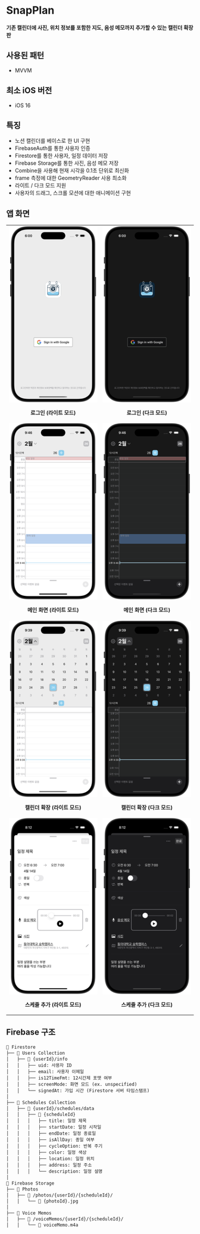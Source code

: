 # SnapPlan

**기존 캘린더에 사진, 위치 정보를 포함한 지도, 음성 메모까지 추가할 수 있는 캘린더 확장판**

## 사용된 패턴
- MVVM

## 최소 iOS 버전
- iOS 16

## 특징
- 노션 캘린더를 베이스로 한 UI 구현
- FirebaseAuth를 통한 사용자 인증
- Firestore를 통한 사용자, 일정 데이터 저장
- Firebase Storage를 통한 사진, 음성 메모 저장
- Combine을 사용해 현재 시각을 0.1초 단위로 최신화
- frame 측정에 대한 GeometryReader 사용 최소화
- 라이트 / 다크 모드 지원
- 사용자의 드래그, 스크롤 모션에 대한 애니메이션 구현

## 앱 화면
<table>
  <tr>
    <td align="center" width="250px">
      <img src="./Preview/login_light.png" width="250px">
      <p><strong>로그인 (라이트 모드)</strong></p>
    </td>
    <td align="center" width="250px">
      <img src="./Preview/login_dark.png" width="250px">
      <p><strong>로그인 (다크 모드)</strong></p>
    </td>
  </tr>
  <tr>
    <td align="center" width="250px">
      <img src="./Preview/main_light.png" width="250px">
      <p><strong>메인 화면 (라이트 모드)</strong></p>
    </td>
    <td align="center" width="250px">
      <img src="./Preview/main_dark.png" width="250px">
      <p><strong>메인 화면 (다크 모드)</strong></p>
    </td>
  </tr>
  <tr>
    <td align="center" width="250px">
      <img src="./Preview/main_light_expand.png" width="250px">
      <p><strong>캘린더 확장 (라이트 모드)</strong></p>
    </td>
    <td align="center" width="250px">
      <img src="./Preview/main_dark_expand.png" width="250px">
      <p><strong>캘린더 확장 (다크 모드)</strong></p>
    </td>
  </tr>
  <tr>
  <td align="center" width="250px">
    <img src="./Preview/schedule_set_light.png" width="250px">
    <p><strong>스케줄 추가 (라이트 모드)</strong></p> 
  </td>
  <td align="center" width="250px">
    <img src="./Preview/schedule_set_dark.png" width="250px">
    <p><strong>스케줄 추가 (다크 모드)</strong></p> 
  </td>
  </tr>
</table>


## Firebase 구조
```
📁 Firestore  
├── 📂 Users Collection  
│   ├── 📄 {userId}/info  
│   │   ├── uid: 사용자 ID   
│   │   ├── email: 사용자 이메일  
│   │   ├── is12TimeFmt: 12시간제 포맷 여부  
│   │   ├── screenMode: 화면 모드 (ex. unspecified)  
│   │   └── signedAt: 가입 시간 (Firestore 서버 타임스탬프)  
│  
├── 📂 Schedules Collection  
│   ├── 📂 {userId}/schedules/data  
│   │   ├── 📄 {scheduleId}  
│   │   │   ├── title: 일정 제목  
│   │   │   ├── startDate: 일정 시작일  
│   │   │   ├── endDate: 일정 종료일  
│   │   │   ├── isAllDay: 종일 여부  
│   │   │   ├── cycleOption: 반복 주기  
│   │   │   ├── color: 일정 색상  
│   │   │   ├── location: 일정 위치  
│   │   │   ├── address: 일정 주소  
│   │   │   └── description: 일정 설명  
│  
📂 Firebase Storage  
├── 📂 Photos  
│   ├── 📂 /photos/{userId}/{scheduleId}/  
│   │   └── 📄 {photoId}.jpg  
│  
├── 📂 Voice Memos  
│   ├── 📂 /voiceMemos/{userId}/{scheduleId}/  
│   │   └── 📄 voiceMemo.m4a
```
